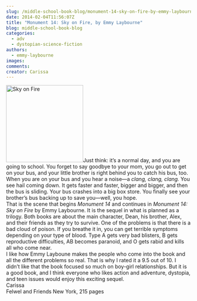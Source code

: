 ```yaml
---
slug: /middle-school-book-blog/monument-14-sky-on-fire-by-emmy-laybourne
date: 2014-02-04T11:56:07Z
title: "Monument 14: Sky on Fire, by Emmy Laybourne"
blog: middle-school-book-blog
categories:
  - adv
  - dystopian-science-fiction
authors:
  - emmy-laybourne
images:
comments:
creator: Carissa
---
```


<img src="https//d202m5krfqbpi5.cloudfront.net/books/1364599871l/16075615.jpg" alt="Sky on Fire" height="210" class="alignleft size-thumbnail wp-image-803"/>Just think: it’s a normal day, and you are going to school. You forget to say goodbye to your mom, you go out to get on your bus, and your little brother is right behind you to catch his bus, too. When you are on your bus and you hear a noise—a<i> clang, clang, clang.</i> You see hail coming down. It gets faster and faster, bigger and bigger, and then the bus is sliding. Your bus crashes into a big box store. You finally see your brother’s bus backing up to save you—well, you hope.<br />That is the scene that begins <i>Monument 14 </i>and continues in <i>Monument 14: Sky on Fire </i>by Emmy Laybourne. It is the sequel in what is planned as a trilogy. Both books are about the main character, Dean, his brother, Alex, and their friends as they try to survive. One of the problems is that there is a bad cloud of poison. If you breathe it in, you can get terrible symptoms depending on your type of blood. Type A gets very bad blisters, B gets reproductive difficulties, AB becomes paranoid, and O gets rabid and kills all who come near.<br />I like how Emmy Layboune makes the people who come into the book and all the different problems so real. That is why I rated it a 9.5 out of 10. I didn’t like that the book focused so much on boy-girl relationships. But it is a good book, and I think everyone who likes action and adventure, dystopia, and teen issues would enjoy this exciting sequel.<br />Carissa<br />Felwel and Friends New York, 215 pages
